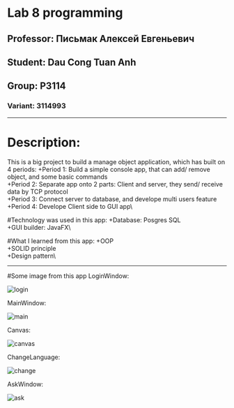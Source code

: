 # Lab 8 programming
## Professor: **Письмак Алексей Евгеньевич**
## Student: Dau Cong Tuan Anh
## Group: P3114
### Variant: 3114993
------------------------------------------------------------------------------------
# Description:
This is a big project to build a manage object application, which has built on 4 periods:
+Period 1: Build a simple console app, that can add/ remove object, and some basic commands\
+Period 2: Separate app onto 2 parts: Client and server, they send/ receive data by TCP protocol\
+Period 3: Connect server to database, and develope multi users feature\
+Period 4: Develope Client side to GUI<Graphic User Interface> app\

#Technology was used in this app:
+Database: Posgres SQL\
+GUI builder: JavaFX\

#What I learned from this app:
+OOP\
+SOLID principle\
+Design pattern\

--------------------------------------------------------------------------------
#Some image from this app
LoginWindow:
  
![login](https://github.com/andrey551/lab8/blob/main/img/login.jpeg)
  
MainWindow:
  
![main](https://github.com/andrey551/lab8/blob/main/img/mainWIndow.jpeg)
  
Canvas:
  
![canvas](https://github.com/andrey551/lab8/blob/main/img/canvasTab.jpeg)
  
ChangeLanguage:
  
![change](https://github.com/andrey551/lab8/blob/main/img/changeLang.jpeg)
  
AskWindow:
  
![ask](https://github.com/andrey551/lab8/blob/main/img/askWindow.jpeg)

